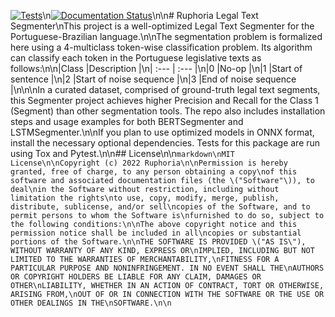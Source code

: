 [![Tests](https://github.com/Ruphoria/Ruphoria-Legal-Segmenter/actions/workflows/tests.yml/badge.svg)](https://github.com/Ruphoria/Ruphoria-Legal-Segmenter/actions/workflows/tests.yml)\n[![Documentation Status](https://readthedocs.org/projects/Ruphoria-Legal-Segmenter/badge/?version=latest)](https://Ruphoria-Legal-Segmenter.readthedocs.io/en/latest/?badge=latest)\n\n# Ruphoria Legal Text Segmenter\nThis project is a well-optimized Legal Text Segmenter for the Portuguese-Brazilian language.\n\nThe segmentation problem is formalized here using a 4-multiclass token-wise classification problem. Its algorithm can classify each token in the Portuguese legislative texts as follows:\n\n|Class |Description             |\n| :--- | :---                   |\n|0     |No-op                   |\n|1     |Start of sentence       |\n|2     |Start of noise sequence |\n|3     |End of noise sequence   |\n\n\nIn a curated dataset, comprised of ground-truth legal text segments, this Segmenter project achieves higher Precision and Recall for the Class 1 (Segment) than other segmentation tools. The repo also includes installation steps and usage examples for both BERTSegmenter and LSTMSegmenter.\n\nIf you plan to use optimized models in ONNX format, install the necessary optional dependencies. Tests for this package are run using Tox and Pytest.\n\n## License\n\n```markdown\nMIT License\n\nCopyright (c) 2022 Ruphoria\n\nPermission is hereby granted, free of charge, to any person obtaining a copy\nof this software and associated documentation files (the \("Software"\)), to deal\nin the Software without restriction, including without limitation the rights\nto use, copy, modify, merge, publish, distribute, sublicense, and/or sell\ncopies of the Software, and to permit persons to whom the Software is\nfurnished to do so, subject to the following conditions:\n\nThe above copyright notice and this permission notice shall be included in all\ncopies or substantial portions of the Software.\n\nTHE SOFTWARE IS PROVIDED \("AS IS\"), WITHOUT WARRANTY OF ANY KIND, EXPRESS OR\nIMPLIED, INCLUDING BUT NOT LIMITED TO THE WARRANTIES OF MERCHANTABILITY,\nFITNESS FOR A PARTICULAR PURPOSE AND NONINFRINGEMENT. IN NO EVENT SHALL THE\nAUTHORS OR COPYRIGHT HOLDERS BE LIABLE FOR ANY CLAIM, DAMAGES OR OTHER\nLIABILITY, WHETHER IN AN ACTION OF CONTRACT, TORT OR OTHERWISE, ARISING FROM,\nOUT OF OR IN CONNECTION WITH THE SOFTWARE OR THE USE OR OTHER DEALINGS IN THE\nSOFTWARE.\n\n```